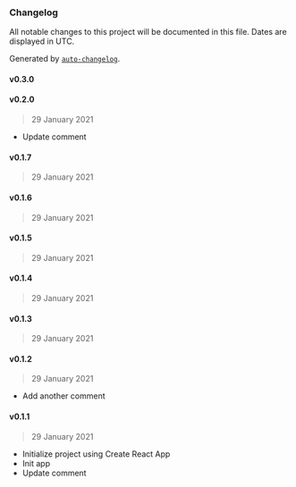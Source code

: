 ### Changelog

All notable changes to this project will be documented in this file. Dates are displayed in UTC.

Generated by [`auto-changelog`](https://github.com/CookPete/auto-changelog).

#### v0.3.0

#### v0.2.0

> 29 January 2021

- Update comment

#### v0.1.7

> 29 January 2021

#### v0.1.6

> 29 January 2021

#### v0.1.5

> 29 January 2021

#### v0.1.4

> 29 January 2021

#### v0.1.3

> 29 January 2021

#### v0.1.2

> 29 January 2021

- Add another comment

#### v0.1.1

> 29 January 2021

- Initialize project using Create React App
- Init app
- Update comment
